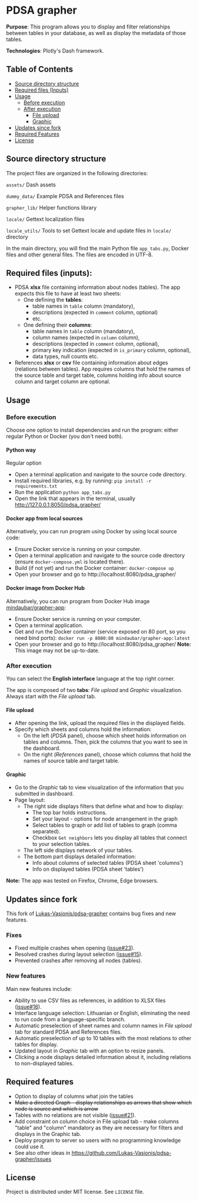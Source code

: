 # PDSA grapher

**Purpose**:
This program allows you to display and filter relationships between 
tables in your database, as well as display the metadata of those tables.

**Technologies**:
Plotly's Dash framework.

## Table of Contents
* [Source directory structure](#source-directory-structure)
* [Required files (Inputs)](#required-files-inputs)
* [Usage](#usage)
  * [Before execution](#before-execution)
  * [After execution](#after-execution)
    * [File upload](#file-upload)
    * [Graphic](#graphic)
* [Updates since fork](#updates-since-fork)
* [Required Features](#required-features)
* [License](#license)


## Source directory structure
The project files are organized in the following directories:

`assets/` Dash assets

`dummy_data/` Example PDSA and References files

`grapher_lib/` Helper functions library

`locale/` Gettext localization files

`locale_utils/` Tools to set Gettext locale and update files in `locale/` directory

In the main directory, you will find 
the main Python file `app_tabs.py`, Docker files and other general files. 
The files are encoded in UTF-8.


## Required files (inputs):
* PDSA **xlsx** file containing information about nodes (tables). The app expects this file to have at least two sheets:
  * One defining the **tables**:
    * table names in `table` column (mandatory),
    * descriptions (expected in `comment` column, optional)
    * etc.
  * One defining their **columns**:
    * table names in `table` column (mandatory),
    * column names (expected in `column` column),
    * descriptions (expected in `comment` column, optional),
    * primary key indication (expected in `is_primary` column, optional),
    * data types, null counts etc.
* References **xlsx** or **csv** file containing information about edges (relations between tables). 
  App requires columns that hold the names of the source table and target table, 
  columns holding info about source column and target column are optional.


## Usage
### Before execution
Choose one option to install dependencies and run the program: either regular Python or Docker (you don't need both).

#### Python way
Regular option 
* Open a terminal application and navigate to the source code directory.
* Install required libraries, e.g. by running:
  `pip install -r requirements.txt`
* Run the application 
  `python app_tabs.py`
* Open the link that appears in the terminal, usually http://127.0.0.1:8050/pdsa_grapher/

#### Docker app from local sources
Alternatively, you can run program using Docker by using local source code:
* Ensure Docker service is running on your computer.
* Open a terminal application and navigate to the source code directory
  (ensure `docker-compose.yml` is located there).
* Build (if not yet) and run the Docker container:
  `docker-compose up`
* Open your browser and go to http://localhost:8080/pdsa_grapher/

#### Docker image from Docker Hub
Alternatively, you can run program from Docker Hub image [mindaubar/grapher-app](https://hub.docker.com/r/mindaubar/grapher-app):
* Ensure Docker service is running on your computer.
* Open a terminal application.
* Get and run the Docker container (service exposed on 80 port, so you need bind ports):
  `docker run -p 8080:80 mindaubar/grapher-app:latest`
* Open your browser and go to http://localhost:8080/pdsa_grapher/
**Note:** This image may not be up-to-date.


### After execution
You can select the **English interface** language at the top right corner.

The app is composed of two **tabs**: *File upload* and *Graphic* visualization. Always start with the *File upload* tab.

#### File upload
* After opening the link, upload the required files in the displayed fields.
* Specify which sheets and columns hold the information:
  * On the left (_PDSA_ panel), choose which sheet holds information on tables and columns.
    Then, pick the columns that you want to see in the dashboard.  
  * On the right (_References_ panel), choose which columns that hold the names of source table and target table.

#### Graphic
* Go to the *Graphic* tab to view visualization of the information that you submitted in dashboard.
* Page layout:
  * The right side displays filters that define what and how to display:
    * The top bar holds instructions.
    * Set your layout - options for node arrangement in the graph
    * Select tables to graph or add list of tables to graph (comma separated).
    * Checkbox `Get neighbors` lets you display all tables that connect to your selection tables.  
  * The left side displays network of your tables.
  * The bottom part displays detailed information:
    * Info about columns of selected tables (PDSA sheet 'columns')
    * Info on displayed tables (PDSA sheet 'tables')

**Note:** The app was tested on Firefox, Chrome, Edge browsers.

## Updates since fork
This fork of [Lukas-Vasionis/pdsa-grapher](https://github.com/Lukas-Vasionis/pdsa-grapher)
contains bug fixes and new features.

### Fixes
* Fixed multiple crashes when opening ([issue#23](https://github.com/Lukas-Vasionis/pdsa-grapher/issues/23)).
* Resolved crashes during layout selection ([issue#15](https://github.com/Lukas-Vasionis/pdsa-grapher/issues/15)).
* Prevented crashes after removing all nodes (tables).

### New features
Main new features include:
* Ability to use CSV files as references, in addition to XLSX files ([issue#18](https://github.com/Lukas-Vasionis/pdsa-grapher/issues/18)).
* Interface language selection: Lithuanian or English, eliminating the need to run code from a language-specific branch.
* Automatic preselection of sheet names and column names in *File upload* tab 
  for standard PDSA and References files.
* Automatic preselection of up to 10 tables with the most relations to other tables for display.
* Updated layout in *Graphic* tab with an option to resize panels.
* Clicking a node displays detailed information about it, including relations to non-displayed tables.


## Required features
* Option to display of columns what join the tables
* <del>Make a directed Graph - display relationships as arrows that show which node is source and which is arrow<del>
* Tables with no relations are not visible ([issue#21](https://github.com/Lukas-Vasionis/pdsa-grapher/issues/21)).
* Add constraint on column choice in File upload tab - make columns "table" and "column" mandatory as they are necessary for filters and displays in the Graphic tab.  
* Deploy program to server so users with no programming knowledge could use it.
* See also other ideas in https://github.com/Lukas-Vasionis/pdsa-grapher/issues

## License
Project is distributed under MIT license. See `LICENSE` file.

